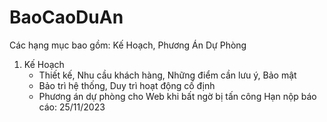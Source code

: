 # BaoCaoDuAn
Các hạng mục bao gồm: Kế Hoạch, Phương Án Dự Phòng
1. Kế Hoạch
   - Thiết kế, Nhu cầu khách hàng, Những điểm cần lưu ý, Bảo mật
   - Bảo trì hệ thống, Duy trì hoạt động cố định
   - Phương án dự phòng cho Web khi bất ngờ bị tấn công
Hạn nộp báo cáo: 25/11/2023

